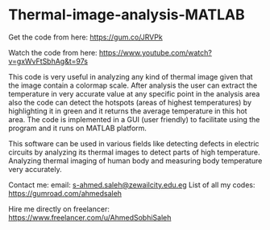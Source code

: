 # Thermal-image-analysis-MATLAB
 
Get the code from here: 
https://gum.co/JRVPk
 
Watch the code from here: 
https://www.youtube.com/watch?v=gxWvFtSbhAg&t=97s

This code is very useful in analyzing any kind of thermal image given that the image contain a colormap scale. After analysis the user can extract the temperature in very accurate value at any specific point in the analysis area also the code can detect the hotspots (areas of highest temperatures) by highlighting it in green and it returns the average temperature in this hot area.
The code is implemented in a GUI (user friendly) to facilitate using the program and it runs on MATLAB platform.

This software can be used in various fields like detecting defects in electric circuits by analyzing its thermal images to detect parts of high temperature. Analyzing thermal imaging of human body and measuring body temperature very accurately.

Contact me: 
email: s-ahmed.saleh@zewailcity.edu.eg 
List of all my codes: https://gumroad.com/ahmedsaleh
 
Hire me directly on freelancer: 
https://www.freelancer.com/u/AhmedSobhiSaleh 
